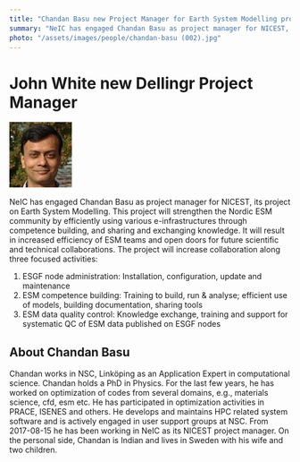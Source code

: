 ```yaml
---
title: "Chandan Basu new Project Manager for Earth System Modelling project"
summary: "NeIC has engaged Chandan Basu as project manager for NICEST, its project on Earth System Modelling. This project will strengthen the Nordic ESM community by efficiently using various e-infrastructures through competence building, and sharing and exchanging knowledge."
photo: "/assets/images/people/chandan-basu (002).jpg"
---
```

# John White new Dellingr Project Manager

<a href="/assets/images/news/john-white.jpg">
  <img class="smallpic" src="/assets/images/people/chandan-basu (002).jpg">
</a>

NeIC has engaged Chandan Basu as project manager for NICEST, its project on Earth System Modelling. This project will strengthen the Nordic ESM community by efficiently using various e-infrastructures through competence building, and sharing and exchanging knowledge. It will result in increased efficiency of ESM teams and open doors for future scientific and technical collaborations. The project will increase collaboration along three focused activities:

1. ESGF node administration: Installation, configuration, update and maintenance
2. ESM competence building: Training to build, run & analyse; efficient use of models, building documentation, sharing tools
3. ESM data quality control: Knowledge exchange, training and support for systematic QC of ESM data published on ESGF nodes

## About Chandan Basu

Chandan works in NSC, Linköping as an Application Expert in computational science. Chandan holds a PhD in Physics. For the last few years, he has worked on optimization of codes from several domains, e.g., materials science, cfd, esm etc. He has participated in optimization activities in PRACE, ISENES and others. He develops and maintains HPC related system software and is actively engaged in user support groups at NSC. From 2017-08-15 he has been working in NeIC as its NICEST project manager. On the personal side, Chandan is Indian and lives in Sweden with his wife and two children.
